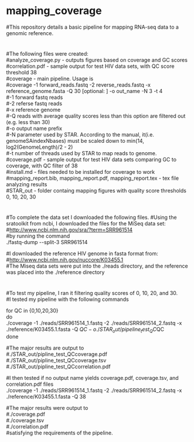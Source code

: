 # mapping_coverage
#This repository details a basic pipeline for mapping RNA-seq data to a genomic reference. 
#  
#The following files were created:  
#analyze_coverage.py - outputs figures based on coverage and GC scores  
#correlation.pdf - sample output for test HIV data sets, with QC score threshold 38  
#coverage - main pipeline.  Usage is  
#coverage -1 forward_reads.fastq -2 reverse_reads.fastq -x reference_genome.fasta -Q 30 [optional: ] -o out_name -N 3 -t 4  
#-1  forward fastq reads  
#-2  referse fastq reads  
#-x  reference genome  
#-Q  reads with average quality scores less than this option are filtered out (e.g. less than 30)  
#-o  output name prefix  
#-N  parameter used by STAR. According to the manual, it(i.e. genomeSAindexNbases) must be scaled down to min(14, log2(GenomeLength)/2 - 2)  
#-t  number of threads used by STAR to map reads to genome.  
#coverage.pdf - sample output for test HIV data sets comparing GC to coverage, with QC filter of 38  
#install.md - files needed to be installed for coverage to work  
#mapping_report.bib, mapping_report.pdf, mapping_report.tex - tex file analyzing results   
#STAR_out - folder containg mapping figures with quality score thresholds 0, 10, 20, 30  
#  
#To complete the data set I downloaded the following files. 
#Using the sratoolkit from ncbi, I downloaded the files for the MiSeq data set:  
#http://www.ncbi.nlm.nih.gov/sra/?term=SRR961514  
#by running the command  
./fastq-dump --split-3 SRR961514  
  
#I downloaded the reference HIV genome in fasta format from:  
#http://www.ncbi.nlm.nih.gov/nuccore/K03455.1  
#The Miseq data sets were put into the ./reads directory, and the reference was placed into the ./reference directory  
#  
#To test my pipeline, I ran it filtering quality scores of 0, 10, 20, and 30.  
#I tested my pipeline with the following commands  

for QC in {0,10,20,30}  
do  
./coverage -1 ./reads/SRR961514_1.fastq -2 ./reads/SRR961514_2.fastq  -x ./reference/K03455.1.fasta -Q $QC -o ./STAR_out/pipeline_test_QC$QC  
done  

#The major results are output to   
#./STAR_out/pipline_test_QC<QC filter>coverage.pdf  
#./STAR_out/pipline_test_QC<QC filter>coverage.tsv  
#./STAR_out/pipline_test_QC<QC filter>correlation.pdf  

#I then tested if no output name yields coverage.pdf, coverage.tsv, and correlation.pdf files  
./coverage -1 ./reads/SRR961514_1.fastq -2 ./reads/SRR961514_2.fastq  -x ./reference/K03455.1.fasta -Q 38  

#The major results were output to   
#./coverage.pdf  
#./coverage.tsv  
#./correlation.pdf  
#satisfying the requirements of the pipeline.  
